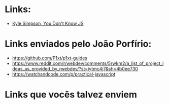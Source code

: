 # Links:

* [Kyle Simpson, You Don't Know JS](https://github.com/getify/You-Dont-Know-JS)

# Links enviados pelo João Porfírio:
* https://github.com/P1xt/p1xt-guides
* https://www.reddit.com/r/webdev/comments/5rwkm2/a_list_of_project_ideas_as_provided_by_rwebdev/?st=iytmc4j7&sh=4b0ee730
* https://watchandcode.com/p/practical-javascript


# Links que vocês talvez enviem